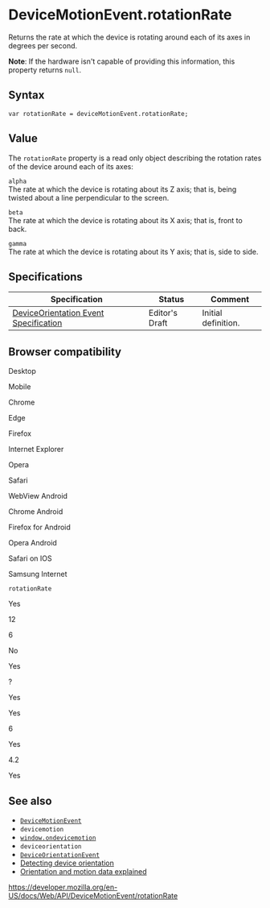 # DeviceMotionEvent.rotationRate

Returns the rate at which the device is rotating around each of its axes in degrees per second.

**Note**: If the hardware isn't capable of providing this information, this property returns `null`.

## Syntax

    var rotationRate = deviceMotionEvent.rotationRate;

## Value

The `rotationRate` property is a read only object describing the rotation rates of the device around each of its axes:

`alpha`  
The rate at which the device is rotating about its Z axis; that is, being twisted about a line perpendicular to the screen.

`beta`  
The rate at which the device is rotating about its X axis; that is, front to back.

`gamma`  
The rate at which the device is rotating about its Y axis; that is, side to side.

## Specifications

<table><thead><tr class="header"><th>Specification</th><th>Status</th><th>Comment</th></tr></thead><tbody><tr class="odd"><td><a href="https://w3c.github.io/deviceorientation/">DeviceOrientation Event Specification</a></td><td><span class="spec-ed">Editor's Draft</span></td><td>Initial definition.</td></tr></tbody></table>

## Browser compatibility

Desktop

Mobile

Chrome

Edge

Firefox

Internet Explorer

Opera

Safari

WebView Android

Chrome Android

Firefox for Android

Opera Android

Safari on IOS

Samsung Internet

`rotationRate`

Yes

12

6

No

Yes

?

Yes

Yes

6

Yes

4.2

Yes

## See also

- [`DeviceMotionEvent`](../devicemotionevent)
- `devicemotion`
- [`window.ondevicemotion`](../window/ondevicemotion)
- `deviceorientation`
- [`DeviceOrientationEvent`](../deviceorientationevent)
- [Detecting device orientation](https://developer.mozilla.org/en-US/docs/Web/Events/Detecting_device_orientation)
- [Orientation and motion data explained](https://developer.mozilla.org/en-US/docs/Web/Events/Orientation_and_motion_data_explained)

<a href="https://developer.mozilla.org/en-US/docs/Web/API/DeviceMotionEvent/rotationRate" class="_attribution-link">https://developer.mozilla.org/en-US/docs/Web/API/DeviceMotionEvent/rotationRate</a>
